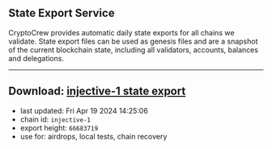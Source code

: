 ## State Export Service
CryptoCrew provides automatic daily state exports for all chains we validate. State export files can be used as genesis files and are a snapshot of the current blockchain state, including all validators, accounts, balances and delegations.

---
**Download: [injective-1 state export](https://dl-eu2.ccvalidators.com/SERVICE/injective/injective-1_export_66683719.json)**
---

- last updated: Fri Apr 19 2024 14:25:06
- chain id: `injective-1`
- export height: `66683719`
- use for: airdrops, local tests, chain recovery
